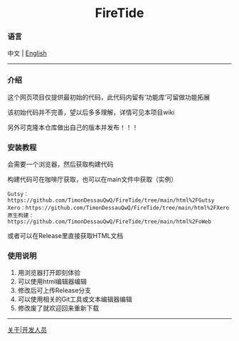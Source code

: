<h1 align="center">FireTide</h1>

### 语言

中文 | [English](./README.en.md)

----

### 介绍

这个网页项目仅提供最初始的代码，此代码内留有‘功能库’可留做功能拓展

该初始代码并不完善，望以后多多理解，详情可见本项目wiki

另外可克隆本仓库做出自己的版本并发布！！！

### 安装教程

会需要一个浏览器，然后获取构建代码

构建代码可在咖啡厅获取，也可以在main文件中获取（实例）

    Gutsy：https://github.com/TimonDessauQwQ/FireTide/tree/main/html%2FGutsy
    Xero：https://github.com/TimonDessauQwQ/FireTide/tree/main/html%2FXero
    原生构建：https://github.com/TimonDessauQwQ/FireTide/tree/main/html%2FoWeb

或者可以在Release里直接获取HTML文档

### 使用说明

1.  用浏览器打开即刻体验
2.  可以使用html编辑器编辑
3.  修改后可上传Release分支
4.  可以使用相关的Git工具或文本编辑器编辑
5.  修改废了就欢迎回来重新下载

----
[关于](./other/About.md)|[开发人员](./开发人员名单.md)
